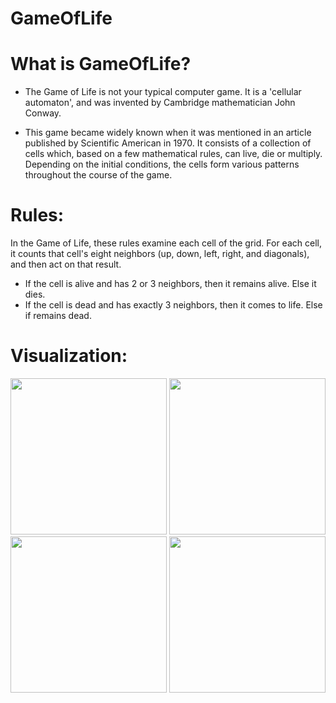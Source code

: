 # GameOfLife


# What is GameOfLife?
- The Game of Life is not your typical computer game. It is a 'cellular automaton', and was invented by Cambridge mathematician John Conway.

- This game became widely known when it was mentioned in an article published by Scientific American in 1970. It consists of a collection of cells which, based on a few mathematical rules, can live, die or multiply. Depending on the initial conditions, the cells form various patterns throughout the course of the game.

# Rules:

In the Game of Life, these rules examine each cell of the grid. For each cell, it counts that cell's eight neighbors (up, down, left, right, and diagonals), and then act on that result.

- If the cell is alive and has 2 or 3 neighbors, then it remains alive. Else it dies.
- If the cell is dead and has exactly 3 neighbors, then it comes to life. Else if remains dead.

# Visualization:

<img src="https://user-images.githubusercontent.com/50033125/89102016-4062d300-d3d3-11ea-8a74-bb929394e7d4.png" width="250"> <img src="https://user-images.githubusercontent.com/50033125/89102026-57a1c080-d3d3-11ea-9904-338abd4fb17a.png" width="250"/> <img src="https://user-images.githubusercontent.com/50033125/89102043-7607bc00-d3d3-11ea-8488-2b7794197e9e.png" width="250"/> <img src="https://user-images.githubusercontent.com/50033125/89102047-8324ab00-d3d3-11ea-9e8b-0923e4153d7f.png" width="250"/> 
